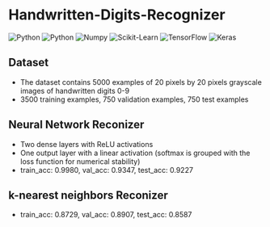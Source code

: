 # Handwritten-Digits-Recognizer
<img alt="Python" src="https://img.shields.io/badge/python-%2314354C.svg?style=for-the-badge&logo=python&logoColor=white"/> <img alt="Python" src="https://img.shields.io/badge/numpy-%23013243.svg?style=for-the-badge&logo=numpy&logoColor=white" />  <img alt="Numpy" 
src="https://img.shields.io/badge/scikit--learn-%23F7931E.svg?style=for-the-badge&logo=scikit-learn&logoColor=white" /> <img alt="Scikit-Learn" 
src="https://img.shields.io/badge/TensorFlow-%23FF6F00.svg?style=for-the-badge&logo=TensorFlow&logoColor=white" /> <img alt="TensorFlow" src="https://img.shields.io/badge/Keras-%23D00000.svg?style=for-the-badge&logo=Keras&logoColor=white"/> <img alt="Keras" 
src="https://img.shields.io/badge/Jupyter-%23F37626.svg?style=for-the-badge&logo=Jupyter&logoColor=white" /> 



## Dataset
- The dataset contains 5000 examples of 20 pixels by 20 pixels grayscale images of handwritten digits 0-9
- 3500 training examples, 750 validation examples, 750 test examples

## Neural Network Reconizer 
- Two dense layers with ReLU activations
- One output layer with a linear activation (softmax is grouped with the loss function for numerical stability)
- train_acc: 0.9980, val_acc: 0.9347, test_acc: 0.9227

## k-nearest neighbors Reconizer
- train_acc: 0.8729, val_acc: 0.8907, test_acc: 0.8587
